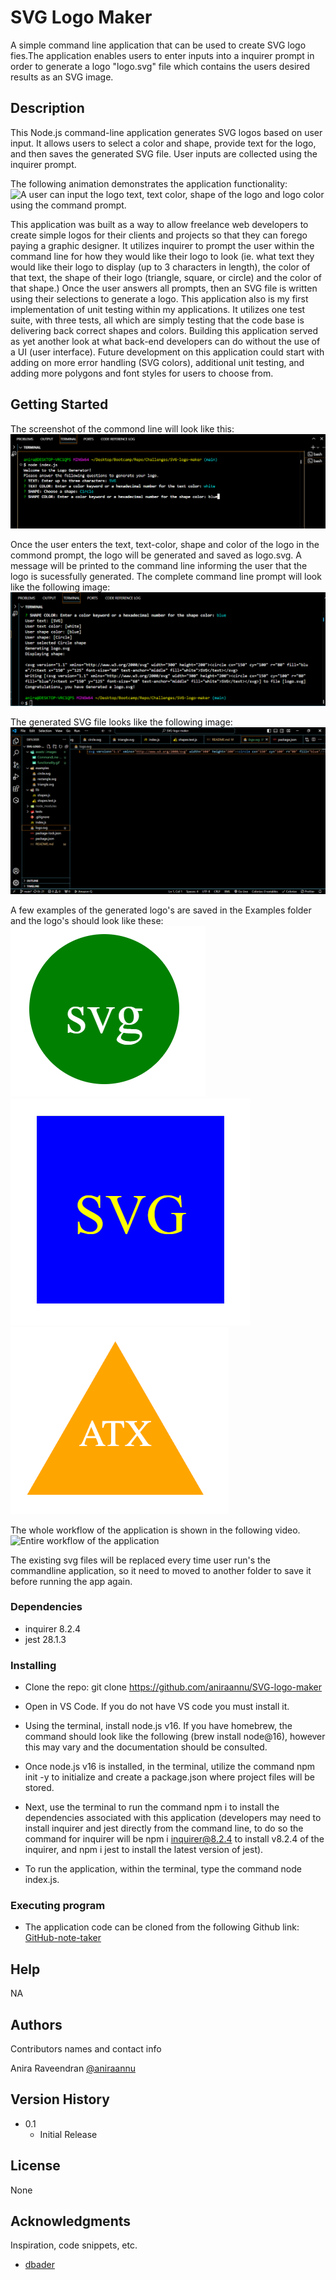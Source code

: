 # SVG Logo Maker

A simple command line application that can be used to create SVG logo fies.The application enables users to enter inputs into a inquirer prompt in order to generate a logo "logo.svg" file which contains the users desired results as an SVG image.

## Description
This Node.js command-line application generates SVG logos based on user input. It allows users to select a color and shape, provide text for the logo, and then saves the generated SVG file. User inputs are collected using the inquirer prompt.

The following animation demonstrates the application functionality: 
![A user can input the logo text, text color, shape of the logo and logo color using the command prompt.](./assets/images/functionality.gif)

This application was built as a way to allow freelance web developers to create simple logos for their clients and projects so that they can forego paying a graphic designer. It utilizes inquirer to prompt the user within the command line for how they would like their logo to look (ie. what text they would like their logo to display (up to 3 characters in length), the color of that text, the shape of their logo (triangle, square, or circle) and the color of that shape.) Once the user answers all prompts, then an SVG file is written using their selections to generate a logo. This application also is my first implementation of unit testing within my applications. It utilizes one test suite, with three tests, all which are simply testing that the code base is delivering back correct shapes and colors. Building this application served as yet another look at what back-end developers can do without the use of a UI (user interface). Future development on this application could start with adding on more error handling (SVG colors), additional unit testing, and adding more polygons and font styles for users to choose from.

## Getting Started
The screenshot of the commond line will look like this:
![Command Prompt where the user can input the text, text-color , shape and color of the logo.](./assets/images/CommandLine-screenshot.png)

Once the user enters the text, text-color, shape and color of the logo in the commond prompt, the logo will be generated and saved as logo.svg. A message will be printed to the command line informing the user that the logo is sucessfully generated. The complete command line prompt will look like the following image:
![Screenshot of the complete command prompt.](./assets/images/complete-commandline.png)

The generated SVG file looks like the following image:
![Screenshot of the created SVG file in VS Code](./assets/images/Generated-SVG-file.png)

A few examples of the generated logo's are saved in the Examples folder and the logo's should look like these:
![Example1](./assets/images/Example1.png)
![Example2](./assets/images/Example2.png)
![Example3](./assets/images/Example3.png)

The whole workflow of the application is shown in the following video.
![Entire workflow of the application](./assets/images/application-demo.gif)

The existing svg files will be replaced every time user run's the commandline application, so it need to moved to another folder to save it before running the app again.
### Dependencies

* inquirer 8.2.4
* jest 28.1.3

### Installing

* Clone the repo: git clone https://github.com/aniraannu/SVG-logo-maker

* Open in VS Code. If you do not have VS code you must install it.

* Using the terminal, install node.js v16. If you have homebrew, the command should look like the following (brew install node@16), however this may vary and the documentation should be consulted.

* Once node.js v16 is installed, in the terminal, utilize the command npm init -y to initialize and create a package.json where project files will be stored.

* Next, use the terminal to run the command npm i to install the dependencies associated with this application (developers may need to install inquirer and jest directly from the command line, to do so the command for inquirer will be npm i inquirer@8.2.4 to install v8.2.4 of the inquirer, and npm i jest to install the latest version of jest).

* To run the application, within the terminal, type the command node index.js.

### Executing program

* The application code can be cloned from the following Github link:
[GitHub-note-taker](https://github.com/aniraannu/SVG-logo-maker)

## Help

NA

## Authors

Contributors names and contact info

Anira Raveendran
[@aniraannu](https://github.com/aniraannu)

## Version History

* 0.1
    * Initial Release

## License

None

## Acknowledgments

Inspiration, code snippets, etc.

* [dbader](https://github.com/dbader/readme-template)